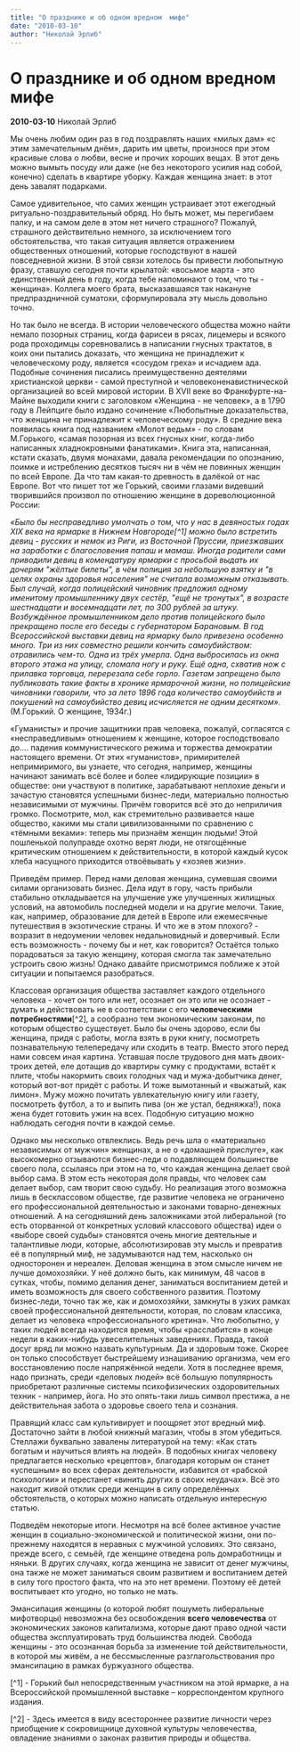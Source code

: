 ```yaml
---
title: "О празднике и об одном вредном  мифе"
date: "2010-03-10"
author: "Николай Эрлиб"
---
```


# О празднике и об одном вредном  мифе

**2010-03-10** Николай Эрлиб

Мы очень любим один раз в год поздравлять наших «милых дам» «с этим замечательным днём», дарить им цветы, произнося при этом красивые слова о любви, весне и прочих хороших вещах. В этот день можно вымыть посуду или даже (не без некоторого усилия над собой, конечно) сделать в квартире уборку. Каждая женщина знает: в этот день завалят подарками.

Самое удивительное, что самих женщин устраивает этот ежегодный ритуально-поздравительный обряд. Но быть может, мы перегибаем палку, и на самом деле в этом нет ничего страшного? Пожалуй, страшного действительно немного, за исключением того обстоятельства, что такая ситуация является отражением общественных отношений, которые господствуют в нашей повседневной жизни. В этой связи хотелось бы привести любопытную фразу, ставшую сегодня почти крылатой: «восьмое марта - это единственный день в году, когда тебе напоминают о том, что ты - женщина». Коллега моего брата, высказавшаяся так накануне предпраздничной суматохи, сформулировала эту мысль довольно точно.

Но так было не всегда. В истории человеческого общества можно найти немало позорных страниц, когда фарисеи в рясах, лицемеры и всякого рода проходимцы соревновались в написании гнусных трактатов, в коих они пытались доказать, что женщина не принадлежит к человеческому роду, является «сосудом греха» и исчадием ада. Подобные сочинения писались преимущественно деятелями христианской церкви - самой преступной и человеконенавистнической организацией во всей мировой истории. В XVII веке во Франкфурте-на-Майне выходили книги с заголовком «Женщина - не человек», а в 1790 году в Лейпциге было издано сочинение «Любопытные доказательства, что женщина не принадлежит к человеческому роду». В средние века появилась книга под названием «Молот ведьм» - по словам М.Горького, «самая позорная из всех гнусных книг, когда-либо написанных хладнокровными фанатиками». Книга эта, написанная, кстати сказать, двумя монахами, давала рекомендации по опознанию, поимке и истреблению десятков тысяч ни в чём не повинных женщин по всей Европе. Да что там какая-то древность в далёкой от нас Европе. Вот что пишет тот же Горький, своими глазами видевший творившийся произвол по отношению женщине в дореволюционной России:

*«Было бы несправедливо умолчать о том, что у нас в девяностых годах XIX века на ярмарке в Нижнем Новгороде[^1] можно было встретить девиц - русских и немок из Риги, из Восточной Пруссии, приезжавших на заработки с благословения папаш и мамаш. Иногда родители сами приводили девиц в комендатуру ярмарки с просьбой выдать их дочерям "жёлтые билеты", в чём полиция за небольшую взятку и "в целях охраны здоровья населения" не считала возможным отказывать. Был случай, когда полицейский чиновник предложил одному именитому промышленнику двух сестёр, "ещё не тронутых", в возрасте шестнадцати и восемнадцати лет, по 300 рублей за штуку. Возбуждённое промышленником дело против полицейского было прекращено после его беседы с губернатором Барановым. В год Всероссийской выставки девиц на ярмарку было привезено особенно много. Три из них совместно решили кончить самоубийством: отравились чем-то. Одна из трёх умерла. Одна выбросилась из окна второго этажа на улицу, сломала ногу и руку. Ещё одна, схватив нож с прилавка торговца, перерезала себе горло. Газетам запрещено было публиковать такие факты в хронике ярмарочной жизни, но полицейские чиновники говорили, что за лето 1896 года количество самоубийств и покушений на самоубийство девиц исчисляется не одним десятком».* (М.Горький. О женщине, 1934г.)

«Гуманисты» и прочие защитники прав человека, пожалуй, согласятся с «несправедливым» отношением к женщине, которое господствовало до.... падения коммунистического режима и торжества демократии настоящего времени. От этих «гуманистов», примирителей непримиримого, вы узнаете, что сегодня, например, женщины начинают занимать всё более и более «лидирующие позиции» в обществе: они участвуют в политике, зарабатывают неплохие деньги и зачастую становятся успешными бизнес-леди, материально полностью независимыми от мужчины. Причём говорится всё это до неприличия громко. Посмотрите, мол, как стремительно развивается наше общество, какими мы стали цивилизованными по сравнению с «тёмными веками»: теперь мы признаём женщин людьми! Этой пошленькой полуправде охотно верят люди, не отягощённые критическим отношением к действительности, в которой каждый кусок хлеба насущного приходится отвоёвывать у «хозяев жизни».

Приведём пример. Перед нами деловая женщина, сумевшая своими силами организовать бизнес. Дела идут в гору, часть прибыли стабильно откладывается на улучшение уже улучшенных жилищных условий, на автомобиль последней модели и на другие мелочи. Такие, как, например, образование для детей в Европе или ежемесячные путешествия в экзотические страны. И что же в этом плохого? - возразит в недоумении человек недальновидный и доверчивый. Если есть возможность - почему бы и нет, как говорится? Остаётся только порадоваться за такую женщину, которая смогла так замечательно устроить свою жизнь! Однако давайте присмотримся поближе к этой ситуации и попытаемся разобраться.

Классовая организация общества заставляет каждого отдельного человека - хочет он того или нет, осознает он это или не осознает - думать и действовать не в соответствии с его **человеческими потребностями**[^2], а сообразно тем экономическим законам, по которым общество существует. Было бы очень здорово, если бы женщина, придя с работы, могла взять в руки книгу, посмотреть познавательную телепередачу или сходить в театр. Вместо этого перед нами совсем иная картина. Уставшая после трудового дня мать двоих-троих детей, еле дотащив до квартиры сумку с продуктами, встаёт к плите, чтобы накормить своих голодных чад и мужа-добытчика денег, который вот-вот придёт с работы. И тоже вымотанный и «выжатый, как лимон». Мужу можно почитать увлекательную книгу или газету, посмотреть футбол, а то и выпить пива (он же устал, бедняжка!), пока жена будет готовить ужин на всех. Подобную ситуацию можно наблюдать сегодня почти в каждой семье.

Однако мы несколько отвлеклись. Ведь речь шла о «материально независимых от мужчин» женщинах, а не о «домашней прислуге», как высокомерно отзываются бизнес-леди о подавляющем большинстве своего пола, ссылаясь при этом на то, что каждая женщина делает свой выбор сама. В этом есть некоторая доля правды, что человек сам делает выбор, сам творит свою судьбу. Но реализация этого возможна лишь в бесклассовом обществе, где развитие человека не ограничено его профессиональной деятельностью и законами товарно-денежных отношений. А на сегодняшний день заложниками этой либеральной (то есть оторванной от конкретных условий классового общества) идеи о «выборе своей судьбы» становятся очень многие деятельные и талантливые люди, которые, абсолютизировав эту мысль и превратив её в популярный миф, не задумываются над тем, насколько он односторонен и нереален. Деловая женщина в этом смысле ничем не лучше домохозяйки. У неё должно быть, как минимум, 48 часов в сутках, чтобы, помимо делания денег, заниматься воспитанием детей и иметь возможность для своего собственного развития. Поэтому бизнес-леди, точно так же, как и домохозяйки, замкнуты в узких рамках своей профессиональной деятельности, которая, по словам классика, делает из человека «профессионального кретина». Что любопытно, у таких людей всегда находится время, чтобы «расслабится» в конце недели в каких-нибудь увеселительных заведениях. Правда, такой досуг вряд ли можно назвать культурным. Да и здоровым тоже. Скорее он только способствует быстрейшему изнашиванию организма, чем его восстановлению после напряжённой недели. Хотя в последнее время, надо признать, среди «деловых людей» всё большую популярность приобретают различные системы психофизических оздоровительных техник - например, йога. Но это опять-таки лишь символ престижа, а не действительная забота о здоровье своего тела и сознания.

Правящий класс сам культивирует и поощряет этот вредный миф. Достаточно зайти в любой книжный магазин, чтобы в этом убедиться. Стеллажи буквально завалены литературой на тему: «Как стать богатым и научиться влиять на людей». В подобных книгах человеку предлагается несколько «рецептов», благодаря которым он станет «успешным» во всех сферах деятельности, избавится от «рабской психологии» и перестанет «винить других в своих неудачах». Всё это находит живой отклик среди женщин в силу определённых обстоятельств, о которых можно написать отдельную интересную статью.

Подведём некоторые итоги. Несмотря на всё более активное участие женщин в социально-экономической и политической жизни, они по-прежнему находятся в неравных с мужчиной условиях. Это связано, прежде всего, с семьёй, где женщине отведена роль домработницы и няньки. В других случаях, когда женщина не зависит от денег мужчины, она также не может заниматься своим развитием и воспитанием детей в силу того простого факта, что на это нет времени. Поэтому её детей воспитывает кто угодно, но только не мать.

Эмансипация женщины (о которой любят пошуметь либеральные мифотворцы) невозможна без освобождения **всего человечества** от экономических законов капитализма, которые дают право одной части общества эксплуатировать труд большинства людей. Свобода женщины - это осознанная борьба за изменение той действительности, в которой мы живём, а не бессмысленные разглагольствования про эмансипацию в рамках буржуазного общества.

[^1] - Горький был непосредственным участником на этой ярмарке, а на Всероссийской промышленной выставке – корреспондентом крупного издания.

[^2] - Здесь имеется в виду всестороннее развитие личности через приобщение к сокровищнице духовной культуры человечества, овладение знаниями о законах развития природы и общества.